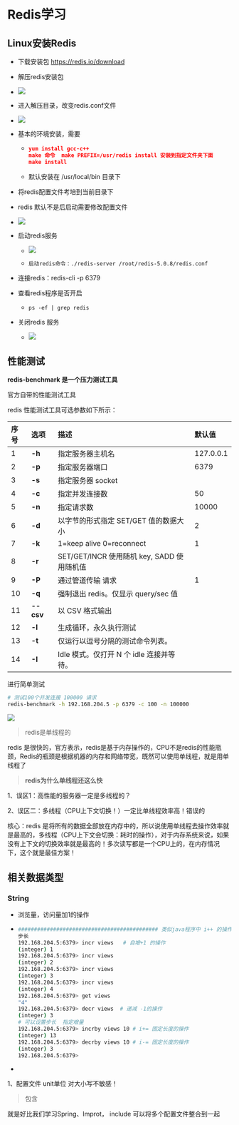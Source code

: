 # Redis学习

## Linux安装Redis

* 下载安装包 https://redis.io/download
* 解压redis安装包
* ![](E:\IDEAStudyWorkSpace\mydocument\Redis学习\file\1591714937.jpg)

* 进入解压目录，改变redis.conf文件
* ![](E:\IDEAStudyWorkSpace\mydocument\Redis学习\file\1591715055(1).jpg)

* 基本的环境安装，需要

  * ```json
    yum install gcc-c++
    make 命令  make PREFIX=/usr/redis install 安装到指定文件夹下面
    make install 
    ```

  * 默认安装在 /usr/local/bin 目录下

* 将redis配置文件考培到当前目录下
* redis 默认不是后启动需要修改配置文件
  
* ![](E:\IDEAStudyWorkSpace\mydocument\Redis学习\file\1591717023(1).jpg)
  
* 启动redis服务

  * ![](E:\IDEAStudyWorkSpace\mydocument\Redis学习\file\1591717163(1).jpg)

  * ```jso
    启动redis命令：./redis-server /root/redis-5.0.8/redis.conf
    
    ```

* 连接redis：redis-cli -p 6379

* 查看redis程序是否开启

  * ```jso
    ps -ef | grep redis
    ```

* 关闭redis 服务

  * ![](E:\IDEAStudyWorkSpace\mydocument\Redis学习\file\1591717459(1).jpg)

## 性能测试

**redis-benchmark  是一个压力测试工具**

官方自带的性能测试工具

redis 性能测试工具可选参数如下所示：

| 序号 | 选项      | 描述                                       | 默认值    |
| :--- | :-------- | :----------------------------------------- | :-------- |
| 1    | **-h**    | 指定服务器主机名                           | 127.0.0.1 |
| 2    | **-p**    | 指定服务器端口                             | 6379      |
| 3    | **-s**    | 指定服务器 socket                          |           |
| 4    | **-c**    | 指定并发连接数                             | 50        |
| 5    | **-n**    | 指定请求数                                 | 10000     |
| 6    | **-d**    | 以字节的形式指定 SET/GET 值的数据大小      | 2         |
| 7    | **-k**    | 1=keep alive 0=reconnect                   | 1         |
| 8    | **-r**    | SET/GET/INCR 使用随机 key, SADD 使用随机值 |           |
| 9    | **-P**    | 通过管道传输 <numreq> 请求                 | 1         |
| 10   | **-q**    | 强制退出 redis。仅显示 query/sec 值        |           |
| 11   | **--csv** | 以 CSV 格式输出                            |           |
| 12   | **-l**    | 生成循环，永久执行测试                     |           |
| 13   | **-t**    | 仅运行以逗号分隔的测试命令列表。           |           |
| 14   | **-I**    | Idle 模式。仅打开 N 个 idle 连接并等待。   |           |

进行简单测试

```bash
# 测试100个并发连接 100000 请求
redis-benchmark -h 192.168.204.5 -p 6379 -c 100 -n 100000
```

![](E:\IDEAStudyWorkSpace\mydocument\Redis学习\file\1591768861(1).jpg)

> redis是单线程的

redis 是很快的，官方表示，redis是基于内存操作的，CPU不是redis的性能瓶颈，Redis的瓶颈是根据机器的内存和网络带宽，既然可以使用单线程，就是用单线程了



> **redis为什么单线程还这么快**

1、误区1：高性能的服务器一定是多线程的？

2、误区二：多线程（CPU上下文切换！）一定比单线程效率高！错误的

核心：redis 是将所有的数据全部放在内存中的，所以说使用单线程去操作效率就是最高的，多线程（CPU上下文会切换：耗时的操作），对于内存系统来说，如果没有上下文的切换效率就是最高的！多次读写都是一个CPU上的，在内存情况下，这个就是最佳方案！

## 相关数据类型

### String

* 浏览量，访问量加1的操作

* ```bash
  ############################################ 类似java程序中 i++ 的操作
  步长
  192.168.204.5:6379> incr views   # 自增+1 的操作
  (integer) 1
  192.168.204.5:6379> incr views
  (integer) 2
  192.168.204.5:6379> incr views
  (integer) 3
  192.168.204.5:6379> incr views
  (integer) 4
  192.168.204.5:6379> get views
  "4"
  192.168.204.5:6379> decr views  # 递减 -1的操作
  (integer) 3
  # 可以设置步长  指定增量
  192.168.204.5:6379> incrby views 10 # i+= 固定长度的操作  
  (integer) 13
  192.168.204.5:6379> decrby views 10 # i-= 固定长度的操作
  (integer) 3
  192.168.204.5:6379> 
  ```

* 







1、配置文件 unit单位 对大小写不敏感！

> 包含

就是好比我们学习Spring、Improt， include   可以将多个配置文件整合到一起